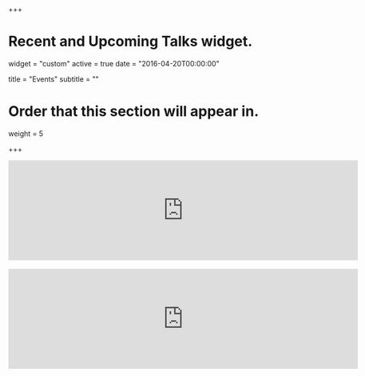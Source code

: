 +++
# Recent and Upcoming Talks widget.
widget = "custom"
active = true
date = "2016-04-20T00:00:00"

title = "Events"
subtitle = ""

# Order that this section will appear in.
weight = 5


+++
<div class="responsiveCal">
<iframe src="https://calendar.google.com/calendar/embed?showCalendars=0&amp;mode=AGENDA&amp;height=600&amp;wkst=1&amp;bgcolor=%23ffffff&amp;src=8bbntiv75m57pe3vucobu10p30%40group.calendar.google.com&amp;color=%236B3304&amp;ctz=America%2FLos_Angeles" style="border-width:0" width="700" height="200" frameborder="0" scrolling="no"></iframe>
</div>

<br />

<div class="responsiveCal">
<iframe src="https://calendar.google.com/calendar/embed?mode=AGENDA&amp;height=400&amp;wkst=1&amp;bgcolor=%23FFFFFF&amp;src=vvkffucrs5mkr6sbsrl8j27ceg%40group.calendar.google.com&amp;color=%2328754E&amp;ctz=America%2FLos_Angeles" style="border-width:0" width="700" height="200" frameborder="0" scrolling="no"></iframe>
</div>
